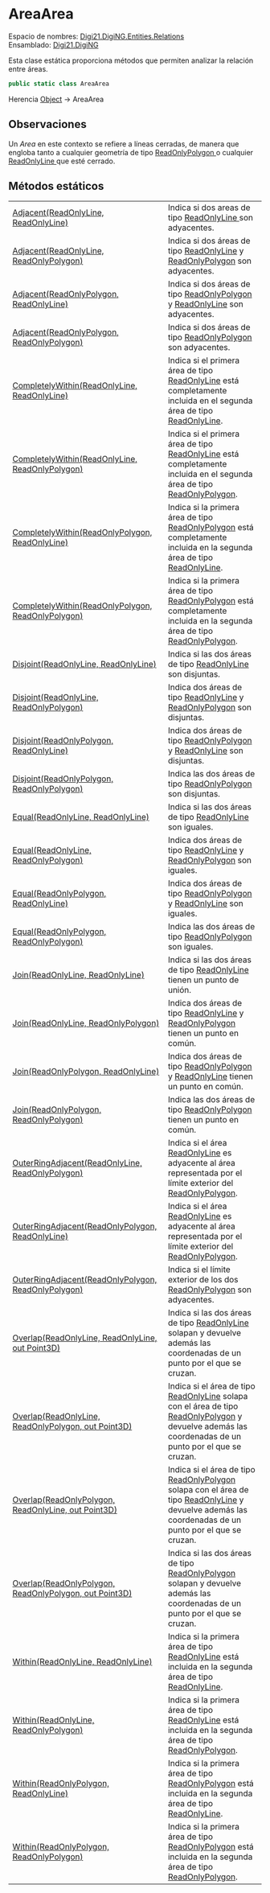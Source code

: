 # AreaArea

Espacio de nombres: [Digi21.DigiNG.Entities.Relations](../)  
Ensamblado: [Digi21.DigiNG](../../)

Esta clase estática proporciona métodos que permiten analizar la relación entre áreas.

```csharp
public static class AreaArea
```

Herencia [Object](https://docs.microsoft.com/en-us/dotnet/api/system.object?view=net-5.0) → AreaArea

## Observaciones

Un _Area_ en este contexto se refiere a líneas cerradas, de manera que engloba tanto a cualquier geometría de tipo [ReadOnlyPolygon ](../../digi21.diging.entities/readonlypolygon/)o cualquier [ReadOnlyLine ](../../digi21.diging.entities/readonlyline/)que esté cerrado.

## Métodos estáticos

|  |  |
| :--- | :--- |
| [Adjacent\(ReadOnlyLine, ReadOnlyLine\)](metodos-estaticos/adjacent.md#adjacent-readonlyline-readonlyline) | Indica si dos areas de tipo [ReadOnlyLine ](../../digi21.diging.entities/readonlyline/)son adyacentes. |
| [Adjacent\(ReadOnlyLine, ReadOnlyPolygon\)](metodos-estaticos/adjacent.md#adjacent-readonlyline-readonlypolygon) | Indica si dos áreas de tipo [ReadOnlyLine](../../digi21.diging.entities/readonlyline/) y [ReadOnlyPolygon](../../digi21.diging.entities/readonlypolygon/) son adyacentes. |
| [Adjacent\(ReadOnlyPolygon, ReadOnlyLine\)](metodos-estaticos/adjacent.md#adjacent-readonlypolygon-readonlyline) | Indica si dos áreas de tipo [ReadOnlyPolygon](../../digi21.diging.entities/readonlypolygon/) y [ReadOnlyLine](../../digi21.diging.entities/readonlyline/) son adyacentes. |
| [Adjacent\(ReadOnlyPolygon, ReadOnlyPolygon\)](metodos-estaticos/adjacent.md#adjacent-readonlypolygon-readonlypolygon) | Indica si dos áreas de tipo [ReadOnlyPolygon](../../digi21.diging.entities/readonlypolygon/) son adyacentes. |
| [CompletelyWithin\(ReadOnlyLine, ReadOnlyLine\)](metodos-estaticos/completelywithin.md#completelywithin-readonlyline-readonlyline) | Indica si el primera área de tipo [ReadOnlyLine](../../digi21.diging.entities/readonlyline/) está completamente incluida en el segunda área de tipo [ReadOnlyLine](../../digi21.diging.entities/readonlyline/). |
| [CompletelyWithin\(ReadOnlyLine, ReadOnlyPolygon\)](metodos-estaticos/completelywithin.md#completelywithin-readonlyline-readonlypolygon) | Indica si el primera área de tipo [ReadOnlyLine](../../digi21.diging.entities/readonlyline/) está completamente incluida en el segunda área de tipo [ReadOnlyPolygon](../../digi21.diging.entities/readonlypolygon/). |
| [CompletelyWithin\(ReadOnlyPolygon, ReadOnlyLine\)](metodos-estaticos/completelywithin.md#completelywithin-readonlypolygon-readonlyline) | Indica si la primera área de tipo [ReadOnlyPolygon](../../digi21.diging.entities/readonlypolygon/) está completamente incluida en la segunda área de tipo [ReadOnlyLine](../../digi21.diging.entities/readonlyline/). |
| [CompletelyWithin\(ReadOnlyPolygon, ReadOnlyPolygon\)](metodos-estaticos/completelywithin.md#completelywithin-readonlypolygon-readonlypolygon) | Indica si la primera área de tipo [ReadOnlyPolygon](../../digi21.diging.entities/readonlypolygon/) está completamente incluida en la segunda área de tipo [ReadOnlyPolygon](../../digi21.diging.entities/readonlypolygon/). |
| [Disjoint\(ReadOnlyLine, ReadOnlyLine\)](metodos-estaticos/disjoint.md#disjoint-readonlyline-readonlyline) | Indica si las dos áreas de tipo [ReadOnlyLine](../../digi21.diging.entities/readonlyline/) son disjuntas. |
| [Disjoint\(ReadOnlyLine, ReadOnlyPolygon\)](metodos-estaticos/disjoint.md#disjoint-readonlyline-readonlypolygon) | Indica dos áreas de tipo [ReadOnlyLine](../../digi21.diging.entities/readonlyline/) y [ReadOnlyPolygon](../../digi21.diging.entities/readonlypolygon/) son disjuntas. |
| [Disjoint\(ReadOnlyPolygon, ReadOnlyLine\)](metodos-estaticos/disjoint.md#disjoint-readonlypolygon-readonlyline) | Indica dos áreas de tipo [ReadOnlyPolygon](../../digi21.diging.entities/readonlypolygon/) y [ReadOnlyLine](../../digi21.diging.entities/readonlyline/) son disjuntas. |
| [Disjoint\(ReadOnlyPolygon, ReadOnlyPolygon\)](metodos-estaticos/disjoint.md#disjoint-readonlypolygon-readonlypolygon) | Indica las dos áreas de tipo [ReadOnlyPolygon](../../digi21.diging.entities/readonlypolygon/) son disjuntas. |
| [Equal\(ReadOnlyLine, ReadOnlyLine\)](metodos-estaticos/equal.md#equal-readonlyline-readonlyline) | Indica si las dos áreas de tipo [ReadOnlyLine](../../digi21.diging.entities/readonlyline/) son iguales. |
| [Equal\(ReadOnlyLine, ReadOnlyPolygon\)](metodos-estaticos/equal.md#equal-readonlyline-readonlypolygon) | Indica dos áreas de tipo [ReadOnlyLine](../../digi21.diging.entities/readonlyline/) y [ReadOnlyPolygon](../../digi21.diging.entities/readonlypolygon/) son iguales. |
| [Equal\(ReadOnlyPolygon, ReadOnlyLine\)](metodos-estaticos/equal.md#equal-readonlypolygon-readonlyline) | Indica dos áreas de tipo [ReadOnlyPolygon](../../digi21.diging.entities/readonlypolygon/) y [ReadOnlyLine](../../digi21.diging.entities/readonlyline/) son iguales. |
| [Equal\(ReadOnlyPolygon, ReadOnlyPolygon\)](metodos-estaticos/equal.md#equal-readonlypolygon-readonlypolygon) | Indica las dos áreas de tipo [ReadOnlyPolygon](../../digi21.diging.entities/readonlypolygon/) son iguales. |
| [Join\(ReadOnlyLine, ReadOnlyLine\)](metodos-estaticos/join.md#join-readonlyline-readonlyline) | Indica si las dos áreas de tipo [ReadOnlyLine](../../digi21.diging.entities/readonlyline/) tienen un punto de unión. |
| [Join\(ReadOnlyLine, ReadOnlyPolygon\)](metodos-estaticos/join.md#join-readonlyline-readonlypolygon) | Indica dos áreas de tipo [ReadOnlyLine](../../digi21.diging.entities/readonlyline/) y [ReadOnlyPolygon](../../digi21.diging.entities/readonlypolygon/) tienen un punto en común. |
| [Join\(ReadOnlyPolygon, ReadOnlyLine\)](metodos-estaticos/join.md#join-readonlypolygon-readonlyline) | Indica dos áreas de tipo [ReadOnlyPolygon](../../digi21.diging.entities/readonlypolygon/) y [ReadOnlyLine](../../digi21.diging.entities/readonlyline/) tienen un punto en común. |
| [Join\(ReadOnlyPolygon, ReadOnlyPolygon\)](metodos-estaticos/join.md#join-readonlypolygon-readonlypolygon) | Indica las dos áreas de tipo [ReadOnlyPolygon](../../digi21.diging.entities/readonlypolygon/) tienen un punto en común. |
| [OuterRingAdjacent\(ReadOnlyLine, ReadOnlyPolygon\)](metodos-estaticos/outerringadjacent.md#outerringadjacent-readonlyline-readonlypolygon) | Indica si el área [ReadOnlyLine](../../digi21.diging.entities/readonlyline/) es adyacente al área representada por el límite exterior del [ReadOnlyPolygon](../../digi21.diging.entities/readonlypolygon/). |
| [OuterRingAdjacent\(ReadOnlyPolygon, ReadOnlyLine\)](metodos-estaticos/outerringadjacent.md#outerringadjacent-readonlypolygon-readonlyline) | Indica si el área [ReadOnlyLine](../../digi21.diging.entities/readonlyline/) es adyacente al área representada por el límite exterior del [ReadOnlyPolygon](../../digi21.diging.entities/readonlypolygon/). |
| [OuterRingAdjacent\(ReadOnlyPolygon, ReadOnlyPolygon\)](metodos-estaticos/outerringadjacent.md#outerringadjacent-readonlypolygon-readonlypolygon) | Indica si el límite exterior de los dos  [ReadOnlyPolygon](../../digi21.diging.entities/readonlypolygon/) son adyacentes. |
| [Overlap\(ReadOnlyLine, ReadOnlyLine, out Point3D\)](metodos-estaticos/overlap.md#overlap-readonlyline-readonlyline-out-point-3-d) | Indica si las dos áreas de tipo [ReadOnlyLine](../../digi21.diging.entities/readonlyline/) solapan y devuelve además las coordenadas de un punto por el que se cruzan. |
| [Overlap\(ReadOnlyLine, ReadOnlyPolygon, out Point3D\)](metodos-estaticos/overlap.md#overlap-readonlyline-readonlypolygon-out-point-3-d) | Indica si el área de tipo [ReadOnlyLine](../../digi21.diging.entities/readonlyline/) solapa con el área de tipo [ReadOnlyPolygon](../../digi21.diging.entities/readonlypolygon/) y devuelve además las coordenadas de un punto por el que se cruzan. |
| [Overlap\(ReadOnlyPolygon, ReadOnlyLine, out Point3D\)](metodos-estaticos/overlap.md#overlap-readonlypolygon-readonlyline-out-point-3-d) | Indica si el área de tipo [ReadOnlyPolygon](../../digi21.diging.entities/readonlypolygon/) solapa con el área de tipo [ReadOnlyLine](../../digi21.diging.entities/readonlyline/) y devuelve además las coordenadas de un punto por el que se cruzan. |
| [Overlap\(ReadOnlyPolygon, ReadOnlyPolygon, out Point3D\)](metodos-estaticos/overlap.md#overlap-readonlypolygon-readonlypolygon-out-point-3-d) | Indica si las dos áreas de tipo [ReadOnlyPolygon](../../digi21.diging.entities/readonlypolygon/) solapan y devuelve además las coordenadas de un punto por el que se cruzan. |
| [Within\(ReadOnlyLine, ReadOnlyLine\)](metodos-estaticos/within.md#within-readonlyline-readonlyline) | Indica si la primera área de tipo [ReadOnlyLine](../../digi21.diging.entities/readonlyline/) está incluida en la segunda área de tipo [ReadOnlyLine](../../digi21.diging.entities/readonlyline/). |
| [Within\(ReadOnlyLine, ReadOnlyPolygon\)](metodos-estaticos/within.md#within-readonlyline-readonlypolygon) | Indica si la primera área de tipo [ReadOnlyLine](../../digi21.diging.entities/readonlyline/) está incluida en la segunda área de tipo [ReadOnlyPolygon](../../digi21.diging.entities/readonlypolygon/). |
| [Within\(ReadOnlyPolygon, ReadOnlyLine\)](metodos-estaticos/within.md#within-readonlypolygon-readonlyline) | Indica si la primera área de tipo [ReadOnlyPolygon](../../digi21.diging.entities/readonlypolygon/) está incluida en la segunda área de tipo [ReadOnlyLine](../../digi21.diging.entities/readonlyline/). |
| [Within\(ReadOnlyPolygon, ReadOnlyPolygon\)](metodos-estaticos/within.md#within-readonlypolygon-readonlypolygon) | Indica si la primera área de tipo [ReadOnlyPolygon](../../digi21.diging.entities/readonlypolygon/) está incluida en la segunda área de tipo [ReadOnlyPolygon](../../digi21.diging.entities/readonlypolygon/). |



